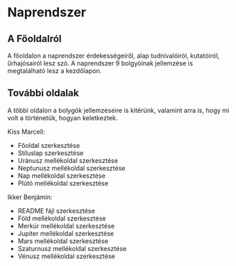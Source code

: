 # Naprendszer
## A Főoldalról
A főoldalon a naprendszer érdekességeiről, alap tudnivalóiról, kutatóiról, űrhajósairól lesz szó. A naprendszer 9 bolgyóinak jellemzése is megtalálható lesz a kezdőlapon.

## További oldalak

A többi oldalon a bolygók jellemzéseire is kitérünk, valamint arra is, hogy mi volt a történetük, hogyan keletkeztek.

Kiss Marcell:
- Főoldal szerkesztése
- Stíluslap szerkesztése
- Uránusz mellékoldal szerkesztése
- Neptunusz mellékoldal szerkesztése
- Nap mellékoldal szerkesztése
- Plútó mellékoldal szerkesztése


Ikker Benjámin:
- README fájl szerkesztése
- Föld mellékoldal szerkesztése
- Merkúr mellékoldal szerkesztése
- Jupiter mellékoldal szerkesztése
- Mars mellékoldal szerkesztése
- Szaturnusz mellékoldal szerkesztése
- Vénusz mellékoldal szerkesztése
